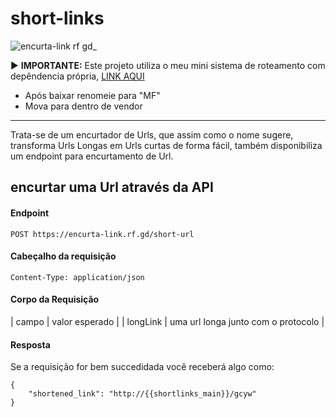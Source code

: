 # short-links
![encurta-link rf gd_](https://github.com/YrllanBrandao/short-links/assets/77467410/4ee87992-34d8-40df-b91f-79a5d6cca01d)

▶️ **IMPORTANTE:** Este projeto utiliza o meu mini sistema de roteamento com depêndencia própria, [LINK AQUI](https://github.com/YrllanBrandao/php-router)
- Após baixar renomeie para "MF"
- Mova para dentro de vendor

<hr/>
Trata-se de um encurtador de Urls, que assim como o nome sugere, transforma Urls Longas em Urls curtas de forma fácil, também disponibiliza um endpoint para encurtamento de Url.

## encurtar uma Url através da API

#### Endpoint
```
POST https://encurta-link.rf.gd/short-url
```

#### Cabeçalho da requisição

```
Content-Type: application/json
```

#### Corpo da Requisição

| campo | valor esperado |
| longLink | uma url longa junto com o protocolo |


#### Resposta

Se a requisição for bem succedidada você receberá algo como:
```
{
    "shortened_link": "http://{{shortlinks_main}}/gcyw"
}
```
